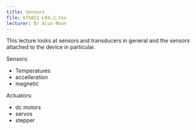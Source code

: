 ```yaml
---
title: Sensors
file: kf5011-L04.2.tex
lecturer: Dr Alun Moon
---
```

This lecture looks at sensors and transducers in general and the sensors attached to the device in particular.

Sensors:
* Temperatures
* accelleration
* magnetic

Actuators:
* dc motors
* servos
* stepper
